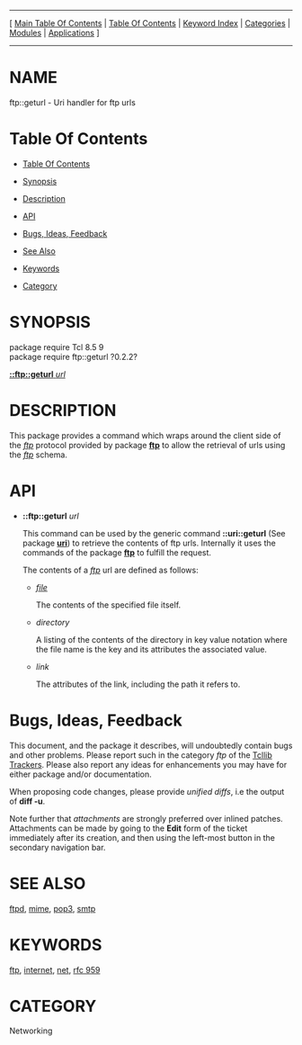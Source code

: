 
[//000000001]: # (ftp::geturl \- ftp client)
[//000000002]: # (Generated from file 'ftp\_geturl\.man' by tcllib/doctools with format 'markdown')
[//000000003]: # (ftp::geturl\(n\) 0\.2\.2 tcllib "ftp client")

<hr> [ <a href="../../../../toc.md">Main Table Of Contents</a> &#124; <a
href="../../../toc.md">Table Of Contents</a> &#124; <a
href="../../../../index.md">Keyword Index</a> &#124; <a
href="../../../../toc0.md">Categories</a> &#124; <a
href="../../../../toc1.md">Modules</a> &#124; <a
href="../../../../toc2.md">Applications</a> ] <hr>

# NAME

ftp::geturl \- Uri handler for ftp urls

# <a name='toc'></a>Table Of Contents

  - [Table Of Contents](#toc)

  - [Synopsis](#synopsis)

  - [Description](#section1)

  - [API](#section2)

  - [Bugs, Ideas, Feedback](#section3)

  - [See Also](#seealso)

  - [Keywords](#keywords)

  - [Category](#category)

# <a name='synopsis'></a>SYNOPSIS

package require Tcl 8\.5 9  
package require ftp::geturl ?0\.2\.2?  

[__::ftp::geturl__ *url*](#1)  

# <a name='description'></a>DESCRIPTION

This package provides a command which wraps around the client side of the
*[ftp](\.\./\.\./\.\./\.\./index\.md\#ftp)* protocol provided by package
__[ftp](ftp\.md)__ to allow the retrieval of urls using the
*[ftp](\.\./\.\./\.\./\.\./index\.md\#ftp)* schema\.

# <a name='section2'></a>API

  - <a name='1'></a>__::ftp::geturl__ *url*

    This command can be used by the generic command __::uri::geturl__ \(See
    package __[uri](\.\./uri/uri\.md)__\) to retrieve the contents of ftp
    urls\. Internally it uses the commands of the package
    __[ftp](ftp\.md)__ to fulfill the request\.

    The contents of a *[ftp](\.\./\.\./\.\./\.\./index\.md\#ftp)* url are defined as
    follows:

      * *[file](\.\./\.\./\.\./\.\./index\.md\#file)*

        The contents of the specified file itself\.

      * *directory*

        A listing of the contents of the directory in key value notation where
        the file name is the key and its attributes the associated value\.

      * *link*

        The attributes of the link, including the path it refers to\.

# <a name='section3'></a>Bugs, Ideas, Feedback

This document, and the package it describes, will undoubtedly contain bugs and
other problems\. Please report such in the category *ftp* of the [Tcllib
Trackers](http://core\.tcl\.tk/tcllib/reportlist)\. Please also report any ideas
for enhancements you may have for either package and/or documentation\.

When proposing code changes, please provide *unified diffs*, i\.e the output of
__diff \-u__\.

Note further that *attachments* are strongly preferred over inlined patches\.
Attachments can be made by going to the __Edit__ form of the ticket
immediately after its creation, and then using the left\-most button in the
secondary navigation bar\.

# <a name='seealso'></a>SEE ALSO

[ftpd](\.\./ftpd/ftpd\.md), [mime](\.\./mime/mime\.md),
[pop3](\.\./pop3/pop3\.md), [smtp](\.\./mime/smtp\.md)

# <a name='keywords'></a>KEYWORDS

[ftp](\.\./\.\./\.\./\.\./index\.md\#ftp),
[internet](\.\./\.\./\.\./\.\./index\.md\#internet),
[net](\.\./\.\./\.\./\.\./index\.md\#net), [rfc 959](\.\./\.\./\.\./\.\./index\.md\#rfc\_959)

# <a name='category'></a>CATEGORY

Networking
